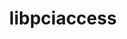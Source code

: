 ---
title: "libpciaccess"
layout: cache
categories: [package, v0.18.1]
meta: {"versions": ["0.16"], "compilers": ["gcc@=7.3.1", "gcc@=7.5.0", "gcc@=8.4.0"], "oss": ["amzn2", "ubuntu18.04"], "platforms": ["linux"], "targets": ["aarch64", "graviton2", "x86_64", "x86_64_v3", "x86_64_v4"], "stacks": ["aws-ahug", "aws-ahug-aarch64", "aws-isc", "aws-isc-aarch64", "build_systems", "data-vis-sdk", "e4s", "radiuss", "root", "tutorial"], "num_specs": 6, "num_specs_by_stack": {"aws-isc": 2, "aws-ahug": 2, "root": 6, "aws-isc-aarch64": 2, "aws-ahug-aarch64": 2, "radiuss": 1, "e4s": 1, "data-vis-sdk": 1, "tutorial": 2, "build_systems": 1}}
spec_details: [{"hash": "y4d73igifqt2lgb35yvry2dx5e2ny4k4", "compiler": "gcc@=7.3.1", "versions": ["0.16"], "os": "amzn2", "platform": "linux", "target": "x86_64_v4", "variants": [], "stacks": ["aws-isc", "aws-ahug", "root"], "size": "-", "tarball": "https://binaries.spack.io/v0.18.1/build_cache/linux-amzn2-x86_64_v4/gcc-7.3.1/libpciaccess-0.16/linux-amzn2-x86_64_v4-gcc-7.3.1-libpciaccess-0.16-y4d73igifqt2lgb35yvry2dx5e2ny4k4.spack"}, {"hash": "4ndvounsc4jqswdkhjs6e5pipd2vqqrv", "compiler": "gcc@=7.3.1", "versions": ["0.16"], "os": "amzn2", "platform": "linux", "target": "graviton2", "variants": [], "stacks": ["root", "aws-isc-aarch64", "aws-ahug-aarch64"], "size": "-", "tarball": "https://binaries.spack.io/v0.18.1/build_cache/linux-amzn2-graviton2/gcc-7.3.1/libpciaccess-0.16/linux-amzn2-graviton2-gcc-7.3.1-libpciaccess-0.16-4ndvounsc4jqswdkhjs6e5pipd2vqqrv.spack"}, {"hash": "csp5gvqmwcmqsd4al5iafotfk5fqh3uf", "compiler": "gcc@=7.5.0", "versions": ["0.16"], "os": "ubuntu18.04", "platform": "linux", "target": "x86_64", "variants": [], "stacks": ["radiuss", "e4s", "data-vis-sdk", "root", "tutorial", "build_systems"], "size": "-", "tarball": "https://binaries.spack.io/v0.18.1/build_cache/linux-ubuntu18.04-x86_64/gcc-7.5.0/libpciaccess-0.16/linux-ubuntu18.04-x86_64-gcc-7.5.0-libpciaccess-0.16-csp5gvqmwcmqsd4al5iafotfk5fqh3uf.spack"}, {"hash": "d7wcj56ri2ljzhf6jarssh7ktj6zq4bx", "compiler": "gcc@=7.3.1", "versions": ["0.16"], "os": "amzn2", "platform": "linux", "target": "aarch64", "variants": [], "stacks": ["root", "aws-isc-aarch64", "aws-ahug-aarch64"], "size": "-", "tarball": "https://binaries.spack.io/v0.18.1/build_cache/linux-amzn2-aarch64/gcc-7.3.1/libpciaccess-0.16/linux-amzn2-aarch64-gcc-7.3.1-libpciaccess-0.16-d7wcj56ri2ljzhf6jarssh7ktj6zq4bx.spack"}, {"hash": "6o2hog4v43qkx7why2gnafwdabtjzwqu", "compiler": "gcc@=7.3.1", "versions": ["0.16"], "os": "amzn2", "platform": "linux", "target": "x86_64_v3", "variants": [], "stacks": ["aws-isc", "aws-ahug", "root"], "size": "-", "tarball": "https://binaries.spack.io/v0.18.1/build_cache/linux-amzn2-x86_64_v3/gcc-7.3.1/libpciaccess-0.16/linux-amzn2-x86_64_v3-gcc-7.3.1-libpciaccess-0.16-6o2hog4v43qkx7why2gnafwdabtjzwqu.spack"}, {"hash": "4omfqevltgijmi5zc6slvjrpkiicxt44", "compiler": "gcc@=8.4.0", "versions": ["0.16"], "os": "ubuntu18.04", "platform": "linux", "target": "x86_64", "variants": [], "stacks": ["root", "tutorial"], "size": "-", "tarball": "https://binaries.spack.io/v0.18.1/build_cache/linux-ubuntu18.04-x86_64/gcc-8.4.0/libpciaccess-0.16/linux-ubuntu18.04-x86_64-gcc-8.4.0-libpciaccess-0.16-4omfqevltgijmi5zc6slvjrpkiicxt44.spack"}]
---